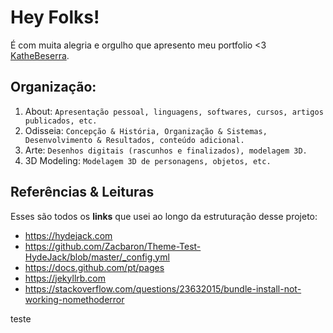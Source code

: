 # Hey Folks!

É com muita alegria e orgulho que apresento meu portfolio <3 [KatheBeserra](https://katheisabelle.github.io/).

## Organização:
1. About: `Apresentação pessoal, linguagens, softwares, cursos, artigos publicados, etc.`
2. Odisseia: `Concepção & História, Organização & Sistemas, Desenvolvimento & Resultados, conteúdo adicional.`
3. Arte: `Desenhos digitais (rascunhos e finalizados), modelagem 3D.`
4. 3D Modeling:  `Modelagem 3D de personagens, objetos, etc.`


## Referências & Leituras
Esses são todos os **links** que usei ao longo da estruturação desse projeto:
* https://hydejack.com
* https://github.com/Zacbaron/Theme-Test-HydeJack/blob/master/_config.yml
* https://docs.github.com/pt/pages
* https://jekyllrb.com
* https://stackoverflow.com/questions/23632015/bundle-install-not-working-nomethoderror


teste 